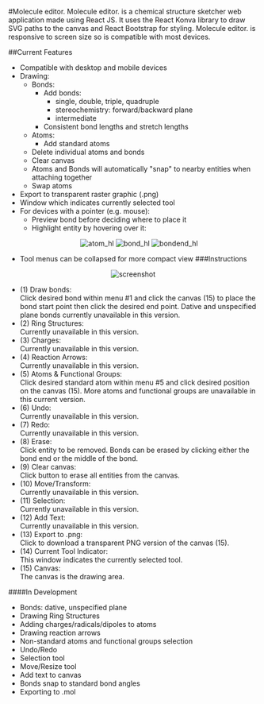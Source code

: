 #Molecule editor.
Molecule editor. is a chemical structure sketcher web application made using React JS. It uses the React Konva library 
to draw SVG paths to the canvas and React Bootstrap for styling. Molecule editor. is responsive to screen size so is
compatible with most devices.  

##Current Features
* Compatible with desktop and mobile devices
* Drawing: 
    * Bonds: 
        * Add bonds:
            * single, double, triple, quadruple
            * stereochemistry: forward/backward plane
            * intermediate
        * Consistent bond lengths and stretch lengths
    * Atoms: 
        * Add standard atoms
    * Delete individual atoms and bonds
    * Clear canvas
    * Atoms and Bonds will automatically "snap" to nearby entities when attaching together
    * Swap atoms
* Export to transparent raster graphic (.png)
* Window which indicates currently selected tool
* For devices with a pointer (e.g. mouse):
    * Preview bond before deciding where to place it
    * Highlight entity by hovering over it:
    <p align="center">
    <img src="https://imgur.com/F0w6fwP.png" alt="atom_hl"/>
    <img src="https://imgur.com/tUVUvkn.png" alt="bond_hl"/>
    <img src="https://imgur.com/M9OjgKG.png" alt="bondend_hl"/>
    </p>
* Tool menus can be collapsed for more compact view
###Instructions
<p align="center">
<img src="https://imgur.com/HSfGpWH.png" alt="screenshot"/>
</p>

* (1) Draw bonds: <br>
Click desired bond within menu #1 and click the canvas (15) to place the bond start point then click the desired end point. Dative and unspecified plane bonds currently unavailable in this version.
* (2) Ring Structures: <br>
Currently unavailable in this version. 
* (3) Charges: <br>
Currently unavailable in this version.
* (4) Reaction Arrows: <br>
Currently unavailable in this version.
* (5) Atoms & Functional Groups: <br>
Click desired standard atom within menu #5 and click desired position on the canvas (15). More atoms and functional groups are unavailable in this current version. 
* (6) Undo: <br>
Currently unavailable in this version.
* (7) Redo: <br>
Currently unavailable in this version.
* (8) Erase: <br>
Click entity to be removed. Bonds can be erased by clicking either the bond end or the middle of the bond.
* (9) Clear canvas: <br>
Click button to erase all entities from the canvas. 
* (10) Move/Transform: <br>
Currently unavailable in this version.
* (11) Selection: <br>
Currently unavailable in this version.
* (12) Add Text: <br>
Currently unavailable in this version.
* (13) Export to .png: <br>
Click to download a transparent PNG version of the canvas (15).
* (14) Current Tool Indicator: <br>
This window indicates the currently selected tool. 
* (15) Canvas: <br>
The canvas is the drawing area.


####In Development
* Bonds: dative, unspecified plane
* Drawing Ring Structures
* Adding charges/radicals/dipoles to atoms
* Drawing reaction arrows
* Non-standard atoms and functional groups selection 
* Undo/Redo
* Selection tool
* Move/Resize tool
* Add text to canvas
* Bonds snap to standard bond angles
* Exporting to .mol 